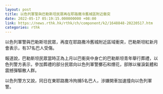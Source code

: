 ```yaml
---
layout: post
title: 以色列軍警與巴勒斯坦民眾再在耶路撒冷舊城區附近衝突
date: 2022-05-17 05:19:15.000000000 +08:00
link: https://news.rthk.hk/rthk/ch/component/k2/1648848-20220517.htm
categories: rthk
---
```


以色列軍警與巴勒斯坦民眾，再度在耶路撒冷舊城附近區域衝突，巴勒斯坦紅新月會表示，有37名巴人受傷。

報道說，巴勒斯坦民眾當時正為上月以巴衝突中身亡的巴勒斯坦青年舉行葬禮，以色列警方表示，參加葬禮的部分民眾向以色列軍警擲石和煙花，部隊以催淚氣體和震撼彈驅散人群。

以色列警方又說，同日在東耶路撒冷拘捕5名巴人，涉嫌開車加速撞向以色列軍警。
